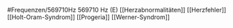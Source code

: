 #Frequenzen/569710Hz
569710 Hz (E)
[[Herzabnormalitäten]]
[[Herzfehler]]
[[Holt-Oram-Syndrom]]
[[Progeria]]
[[Werner-Syndrom]]